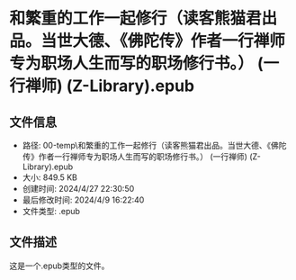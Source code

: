﻿# 和繁重的工作一起修行（读客熊猫君出品。当世大德、《佛陀传》作者一行禅师专为职场人生而写的职场修行书。） (一行禅师) (Z-Library).epub

## 文件信息
- 路径: 00-temp\和繁重的工作一起修行（读客熊猫君出品。当世大德、《佛陀传》作者一行禅师专为职场人生而写的职场修行书。） (一行禅师) (Z-Library).epub
- 大小: 849.5 KB
- 创建时间: 2024/4/27 22:30:50
- 最后修改时间: 2024/4/9 16:22:40
- 文件类型: .epub

## 文件描述
这是一个.epub类型的文件。

